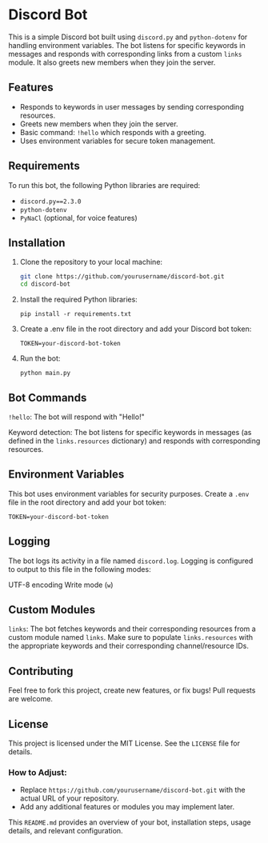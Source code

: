 # Discord Bot

This is a simple Discord bot built using `discord.py` and `python-dotenv` for handling environment variables. The bot listens for specific keywords in messages and responds with corresponding links from a custom `links` module. It also greets new members when they join the server.

## Features
- Responds to keywords in user messages by sending corresponding resources.
- Greets new members when they join the server.
- Basic command: `!hello` which responds with a greeting.
- Uses environment variables for secure token management.

## Requirements

To run this bot, the following Python libraries are required:

- `discord.py==2.3.0`
- `python-dotenv`
- `PyNaCl` (optional, for voice features)

## Installation

1. Clone the repository to your local machine:
   ```bash
   git clone https://github.com/yourusername/discord-bot.git
   cd discord-bot

2. Install the required Python libraries:

    `pip install -r requirements.txt`

3. Create a .env file in the root directory and add your Discord bot token:

    `TOKEN=your-discord-bot-token`

4. Run the bot:

    `python main.py`

## Bot Commands

 `!hello`: The bot will respond with "Hello!"

Keyword detection: The bot listens for specific keywords in messages (as defined in the `links.resources` dictionary) and responds with corresponding resources.

## Environment Variables

This bot uses environment variables for security purposes. Create a `.env` file in the root directory and add your bot token:

`TOKEN=your-discord-bot-token`

## Logging

The bot logs its activity in a file named `discord.log`. Logging is configured to output to this file in the following modes:

UTF-8 encoding
Write mode (`w`)

## Custom Modules

`links`: The bot fetches keywords and their corresponding resources from a custom module named `links`. Make sure to populate `links.resources` with the appropriate keywords and their corresponding channel/resource IDs.

## Contributing
Feel free to fork this project, create new features, or fix bugs! Pull requests are welcome.

## License
This project is licensed under the MIT License. See the `LICENSE` file for details.


### How to Adjust:

- Replace `https://github.com/yourusername/discord-bot.git` with the actual URL of your repository.
- Add any additional features or modules you may implement later.

This `README.md` provides an overview of your bot, installation steps, usage details, and relevant configuration.
